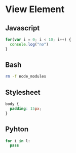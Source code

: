 # View Element

## Javascript

```javascript
for(var i = 0; i < 10; i++) {
  console.log("no")
}
```

## Bash

```bash
rm -f node_modules
```

## Stylesheet

```css
body {
  padding: 15px;
}
```

## Pyhton

```python
for i in l:
  pass
```
